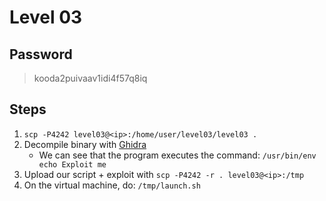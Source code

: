 # Level 03

## Password
> kooda2puivaav1idi4f57q8iq

## Steps
1. ```scp -P4242 level03@<ip>:/home/user/level03/level03 .```
2. Decompile binary with [Ghidra](https://dogbolt.org/)
	- We can see that the program executes the command: ```/usr/bin/env echo Exploit me```
3. Upload our script + exploit with ```scp -P4242 -r . level03@<ip>:/tmp```
4. On the virtual machine, do: ```/tmp/launch.sh```